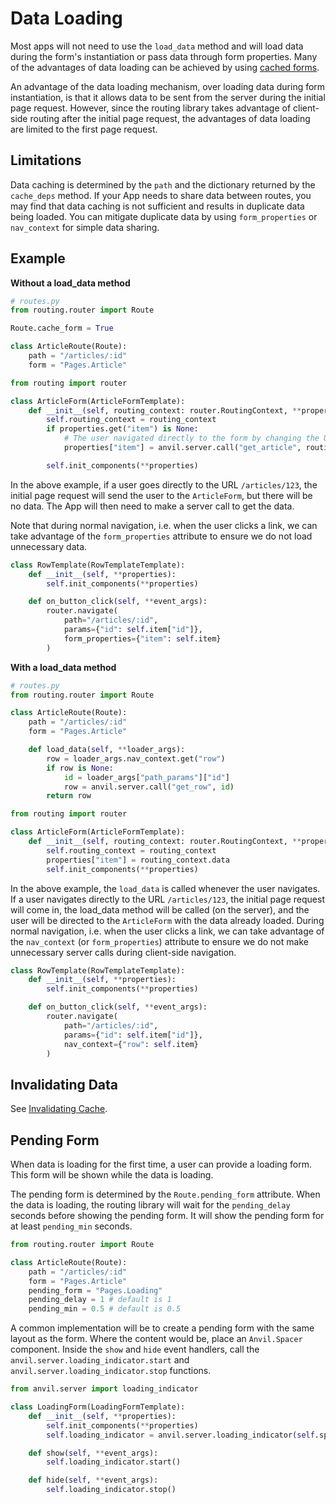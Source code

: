 # Data Loading

Most apps will not need to use the `load_data` method and will load data during the form's instantiation or pass data through form properties. Many of the advantages of data loading can be achieved by using [cached forms](/caching#form-caching).

An advantage of the data loading mechanism, over loading data during form instantiation, is that it allows data to be sent from the server during the initial page request. However, since the routing library takes advantage of client-side routing after the initial page request, the advantages of data loading are limited to the first page request.

## Limitations

Data caching is determined by the `path` and the dictionary returned by the `cache_deps` method. If your App needs to share data between routes, you may find that data caching is not sufficient and results in duplicate data being loaded. You can mitigate duplicate data by using `form_properties` or `nav_context` for simple data sharing.

## Example

**Without a load_data method**

```python
# routes.py
from routing.router import Route

Route.cache_form = True

class ArticleRoute(Route):
    path = "/articles/:id"
    form = "Pages.Article"
```

```python
from routing import router

class ArticleForm(ArticleFormTemplate):
    def __init__(self, routing_context: router.RoutingContext, **properties):
        self.routing_context = routing_context
        if properties.get("item") is None:
            # The user navigated directly to the form by changing the URL
            properties["item"] = anvil.server.call("get_article", routing_context.params["id"])

        self.init_components(**properties)
```

In the above example, if a user goes directly to the URL `/articles/123`, the initial page request will send the user to the `ArticleForm`, but there will be no data. The App will then need to make a server call to get the data.

Note that during normal navigation, i.e. when the user clicks a link, we can take advantage of the `form_properties` attribute to ensure we do not load unnecessary data.

```python
class RowTemplate(RowTemplateTemplate):
    def __init__(self, **properties):
        self.init_components(**properties)

    def on_button_click(self, **event_args):
        router.navigate(
            path="/articles/:id",
            params={"id": self.item["id"]},
            form_properties={"item": self.item}
        )
```

**With a load_data method**

```python
# routes.py
from routing.router import Route

class ArticleRoute(Route):
    path = "/articles/:id"
    form = "Pages.Article"

    def load_data(self, **loader_args):
        row = loader_args.nav_context.get("row")
        if row is None:
            id = loader_args["path_params"]["id"]
            row = anvil.server.call("get_row", id)
        return row
```

```python
from routing import router

class ArticleForm(ArticleFormTemplate):
    def __init__(self, routing_context: router.RoutingContext, **properties):
        self.routing_context = routing_context
        properties["item"] = routing_context.data
        self.init_components(**properties)
```

In the above example, the `load_data` is called whenever the user navigates. If a user navigates directly to the URL `/articles/123`, the initial page request will come in, the load_data method will be called (on the server), and the user will be directed to the `ArticleForm` with the data already loaded. During normal navigation, i.e. when the user clicks a link, we can take advantage of the `nav_context` (or `form_properties`) attribute to ensure we do not make unnecessary server calls during client-side navigation.

```python
class RowTemplate(RowTemplateTemplate):
    def __init__(self, **properties):
        self.init_components(**properties)

    def on_button_click(self, **event_args):
        router.navigate(
            path="/articles/:id",
            params={"id": self.item["id"]},
            nav_context={"row": self.item}
        )
```

## Invalidating Data

See [Invalidating Cache](/caching#invalidating-cache).

## Pending Form

When data is loading for the first time, a user can provide a loading form. This form will be shown while the data is loading.

The pending form is determined by the `Route.pending_form` attribute. When the data is loading, the routing library will wait for the `pending_delay` seconds before showing the pending form. It will show the pending form for at least `pending_min` seconds.

```python
from routing.router import Route

class ArticleRoute(Route):
    path = "/articles/:id"
    form = "Pages.Article"
    pending_form = "Pages.Loading"
    pending_delay = 1 # default is 1
    pending_min = 0.5 # default is 0.5
```

A common implementation will be to create a pending form with the same layout as the form. Where the content would be, place an `Anvil.Spacer` component. Inside the `show` and `hide` event handlers, call the `anvil.server.loading_indicator.start` and `anvil.server.loading_indicator.stop` functions.

```python
from anvil.server import loading_indicator

class LoadingForm(LoadingFormTemplate):
    def __init__(self, **properties):
        self.init_components(**properties)
        self.loading_indicator = anvil.server.loading_indicator(self.spacer_1)

    def show(self, **event_args):
        self.loading_indicator.start()

    def hide(self, **event_args):
        self.loading_indicator.stop()
```
